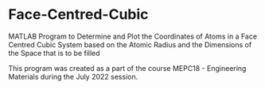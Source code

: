 # Face-Centred-Cubic
MATLAB Program to Determine and Plot the Coordinates of Atoms in a Face Centred Cubic System based on the Atomic Radius and the Dimensions of the Space that is to be filled

This program was created as a part of the course MEPC18 - Engineering Materials during the July 2022 session. 
